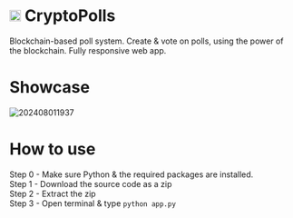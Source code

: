 # <img src="https://github.com/user-attachments/assets/2bb49dcb-9877-4366-960f-0c819ef1869f" width="20" height="20" alt="icon"> CryptoPolls
Blockchain-based poll system. Create & vote on polls, using the power of the blockchain. Fully responsive web app.

# Showcase
![202408011937](https://github.com/user-attachments/assets/742b7789-e823-4932-84cc-a37ba09cce5b)

# How to use
Step 0 - Make sure Python & the required packages are installed.<br>
Step 1 - Download the source code as a zip<br>
Step 2 - Extract the zip <br>
Step 3 - Open terminal & type `python app.py`
